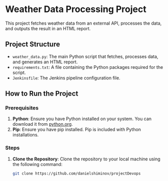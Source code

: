 # Weather Data Processing Project

This project fetches weather data from an external API, processes the data, and outputs the result in an HTML report.

## Project Structure

- `weather_data.py`: The main Python script that fetches, processes data, and generates an HTML report.
- `requirements.txt`: A file containing the Python packages required for the script.
- `Jenkinsfile`: The Jenkins pipeline configuration file.

## How to Run the Project

### Prerequisites

1. **Python**: Ensure you have Python installed on your system. You can download it from [python.org](https://www.python.org/).
2. **Pip**: Ensure you have pip installed. Pip is included with Python installations.

### Steps

1. **Clone the Repository**:
   Clone the repository to your local machine using the following command:
   ```bash
   git clone https://github.com/danielshiminov/projectDevops
